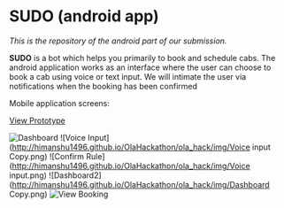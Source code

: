 # SUDO (android app)

_This is the repository of the android part of our submission._

**SUDO** is a bot which helps you primarily to book and schedule cabs.
The android application works as an interface where the user can choose to book a cab using voice or text input.
We will intimate the user via notifications when the booking has been confirmed

Mobile application screens:

[View Prototype](https://marvelapp.com/79bhia)

![Dashboard](http://himanshu1496.github.io/OlaHackathon/ola_hack/img/Dashboard.png)
![Voice Input](http://himanshu1496.github.io/OlaHackathon/ola_hack/img/Voice input Copy.png)
![Confirm Rule](http://himanshu1496.github.io/OlaHackathon/ola_hack/img/Voice input.png)
![Dashboard2](http://himanshu1496.github.io/OlaHackathon/ola_hack/img/Dashboard Copy.png)
![View Booking](http://himanshu1496.github.io/OlaHackathon/ola_hack/img/Confirmed.png)
